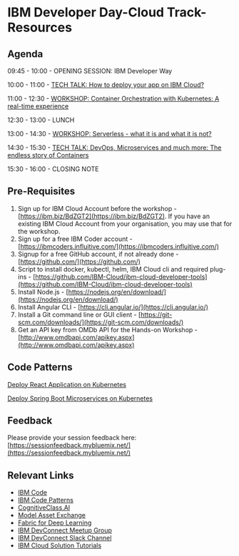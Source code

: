 # IBM Developer Day-Cloud Track- Resources

## Agenda

09:45 - 10:00	- OPENING SESSION: IBM Developer Way

10:00 - 11:00	- [TECH TALK: How to deploy your app on IBM Cloud?](https://github.com/IBMDevConnect/IBMDevDay-Cloud/blob/master/Deep%20dive%20in%20to%20IBM%20Cloud.pptx)

11:00 - 12:30	- [WORKSHOP: Container Orchestration with Kubernetes: A real-time experience](https://github.com/IBMDevConnect/IBMDevDay-Cloud/blob/master/Container%20Orchestration%20with%20Kubernetes.pdf)

12:30 - 13:00 - LUNCH

13:00 - 14:30 - [WORKSHOP: Serverless - what it is and what it is not?](https://github.com/IBMDevConnect/IBMDevDay-Cloud/blob/master/Serverless-What_it_is_what_it_is_not.pptx)

14:30 - 15:30 - [TECH TALK: DevOps, Microservices and much more: The endless story of Containers](https://github.com/IBMDevConnect/IBMDevDay-Cloud/blob/master/IBM_Day_Microservices_Talk.pptx)

15:30 - 16:00 - CLOSING NOTE

## Pre-Requisites

1. Sign up for IBM Cloud Account before the workshop - [https://ibm.biz/BdZGT2](https://ibm.biz/BdZGT2). If you have an existing IBM Cloud Account from your organisation, you may use that for the workshop.
2. Sign up for a free IBM Coder account - [https://ibmcoders.influitive.com/](https://ibmcoders.influitive.com/)
3. Signup for a free GitHub account, if not already done  - [https://github.com/](https://github.com/)
4. Script to install docker, kubectl, helm, IBM Cloud cli and required plug-ins -  [https://github.com/IBM-Cloud/ibm-cloud-developer-tools](https://github.com/IBM-Cloud/ibm-cloud-developer-tools)
5. Install Node.js - [https://nodejs.org/en/download/](https://nodejs.org/en/download/)
6. Install Angular CLI - [https://cli.angular.io/](https://cli.angular.io/)
7. Install a Git command line or GUI client - [https://git-scm.com/downloads/](https://git-scm.com/downloads/)
8. Get an API key from OMDb API for the Hands-on Workshop - [http://www.omdbapi.com/apikey.aspx](http://www.omdbapi.com/apikey.aspx)

## Code Patterns

[Deploy React Application on Kubernetes](https://developer.ibm.com/code/patterns/deploy-a-react-application-on-kubernetes/)

[Deploy Spring Boot Microservices on Kubernetes](https://developer.ibm.com/code/patterns/deploy-spring-boot-microservices-on-kubernetes/)

## Feedback

Please provide your session feedback here:[https://sessionfeedback.mybluemix.net/](https://sessionfeedback.mybluemix.net/)

## Relevant Links

* [IBM Code](https://developer.ibm.com/code/)
* [IBM Code Patterns](https://developer.ibm.com/code/patterns/?cm_sp=Developer-_-Top-Nav-_-Journeys)
* [CognitiveClass.AI](https://cognitiveclass.ai/)
* [Model Asset Exchange](https://developer.ibm.com/code/exchanges/models/)
* [Fabric for Deep Learning](https://github.com/IBM/FfDL)
* [IBM DevConnect Meetup Group](https://www.meetup.com/IBMDevConnect-Bangalore/)
* [IBM DevConnect Slack Channel](https://slackrequest.mybluemix.net)
* [IBM Cloud Solution Tutorials](http://ibm.biz/solution-tutorials)

